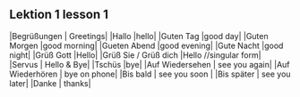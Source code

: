 Lektion 1 lesson 1
---
|Begrüßungen | Greetings|
|Hallo |hello|
|Guten Tag |good day|
|Guten Morgen |good morning|
|Gueten Abend |good evening|
|Gute Nacht |good night|
|Grüß Gott |Hello|
|Grüß Sie / Grüß dich |Hello //singular form|
|Servus | Hello & Bye|
|Tschüs |bye|
|Auf Wiedersehen | see you again|
|Auf Wiederhören | bye on phone|
|Bis bald | see you soon |
|Bis später | see you later|
|Danke | thanks|
